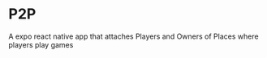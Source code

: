 # P2P
 A expo react native app that attaches Players and Owners of  Places where players play games
